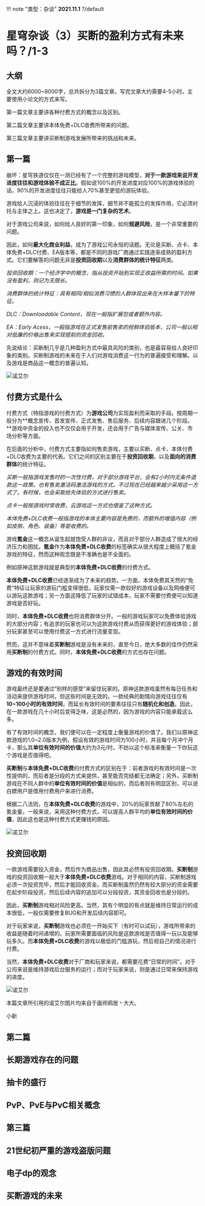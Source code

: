 !!! note "类型：杂谈"
    **2021.11.1** ?/default

# 星穹杂谈（3）买断的盈利方式有未来吗？/1-3

## 大纲

全文大约6000~8000字，总共拆分为3篇文章。写完文章大约需要4-5小时。主要使用小论文的方式来写。

第一篇文章主要讲各种付费方式的概念以及区别。

第二篇文章主要讲本体免费+DLC收费所带来的问题。

第三篇文章主要讲买断制游戏发展所带来的挑战和未来。

## 第一篇

崩坏：星穹铁道仅仅在一测已经有了一个完整的游戏模型，**对于一款游戏来说开发进度往往和游戏体验不成正比**。假如说100%的开发进度对应100%的游戏体验的话，90%的开发进度往往只能给人70%甚至更低的游玩体验。

游戏给人沉浸的体验往往在于细节的发挥，细节并不能孤立的发挥作用，它必须衬托与主体之上。这也决定了，**游戏是一门复杂的艺术**。

对于游戏公司来说，如何给人良好的第一印象，如何**规避风险**，是一个非常重要的问题。

因此，如何**最大化商业利益**，成为了游戏公司永恒的话题。无论是买断、点卡、本体免费+DLC付费、EA版本等，都是不同的游戏厂商通过实践逐渐成熟的盈利方式。它们要解答的问题无非是**投资回收期**以及**消费群体的统计特征**两类。

*投资回收期：一个经济学中的概念，指从投资开始到实现正收益所需的时间。如果没有盈利，则记为无限长。*

*消费群体的统计特征：具有相同/相似消费习惯的人群体现出来在大样本量下的特征。*

*DLC：Downloadable Content，现在一般指扩展包或者额外内容。*

*EA：Early Acess，一般指游戏在正式发售前售卖的抢鲜体验版本，公司一般以相对低廉的价格出售来实现提前的资金回收。*

先说结论：买断制几乎是几种盈利方式中最具风险的类别，也是最容易给人良好印象的类别。买断制游戏的未来在于人们对游戏消费这一行为的普遍接受和理解。以及游戏是商品这一概念的普遍认知。

![诺艾尔](./img/sr_tattle3_pic1.jpg)

## 付费方式是什么

付费方式（特指游戏的付费方式）为**游戏公司**为实现盈利而采取的手段。按周期一般分为**概念宣传、首发宣传、正式发售、售后服务、后续内容跟进几个阶段。**游戏中资金的投入也不仅仅会用于开发，还会用于广告与媒体宣传、公关、市场分析等方面。

在后面的分析中，付费方式主要指如何售卖游戏，主要以买断、点卡、本体付费+DLC收费为主要的代表。它们之间的区别主要在于**投资回收期**，以及**面向的消费群体**的统计特征。

*买断一般指游戏发售时的一次性付费，对于部分游戏平台，会有2小时内无条件退款这一政策。也有售卖激活码激活游戏的方式，不过现在已经越来越少采用这一方式了。有时候，也会采取抢先体验的方式进行售卖。*

*点卡一般按游戏时常收费，云游戏这一方式也借鉴了这种方式。*

*本体免费+DLC收费一般指游戏的本体主要内容是免费的，而额外的增值内容（例如皮肤、角色、装备）等是收费的。*

游戏**氪金**这一概念从诞生起就饱受人群的非议，而且对于部分人群造成了很大的经济压力和困扰。**氪金**作为**本体免费+DLC收费**的标签确实从很大程度上概括了氪金游戏的特征，然而这种观念既是不准确也是不全面的。

例如原神这款游戏就是典型的**本体免费+DLC收费**的付费方式。

**本体免费+DLC收费**已经逐渐成为了未来的趋势。一方面，本体免费其天然的“免费”特征让玩家的游玩门槛变得很低，玩家仅需一款较好的游戏设备以及网络便可以游玩这款游戏；另一方面这降低了玩家的试错成本，玩家不需要付费便可以知道游戏是否好玩。

同时，**本体免费+DLC收费**也将消费群体分开。一般的游戏玩家可以免费体验游戏的大部分内容；有追求的玩家也可以为这款游戏付费从而获得更好的游戏体验；部分玩家甚至可以使用付费这一方式进行流量变现。

然而，这并不意味着**买断制**游戏是没有未来的，直至今日，绝大多数的佳作仍然采用**买断制**的付费方式。同时，**本体免费+DLC收费**的方式也存在问题。

## 游戏的有效时间

游戏最终还是要通过“别样的感受”来留住玩家的。原神这款游戏虽然有每日任务和活动来提供游戏时间，但这些时间是无效的。一款经典的剧情向游戏往往仅有**10~100小时的有效时间**，而延长有效时间的要素往往只有**随机化和创造**。因此，在一款游戏在几十小时后变得乏味，这是必然的，因为游戏的内容只能承载这么多。

有了有效时间的概念，我们便可以在一定程度上衡量游戏的价值了。我们以原神这款游戏的1.0~2.0版本为例，假设有效的游戏时间为100小时，并且每个月冲个月卡，那么其**单位有效时间的价值**大约为3元/时。不妨以这个标准来衡量一下你玩这个游戏是否值得吧。

**买断制**与**本体免费+DLC收费**的付费方式的区别在于：前者游戏的有效时间是一次性提供的，而后者是分段的方式来提供，甚至能否完结都无法确定；另外，买断制游戏在不同人群中的**单位有效时间的价值**是相似的，而后者则有明显区别，可以说白嫖用户是借用付费用户来进行消费。

根据二八法则，在**本体免费+DLC收费**的游戏中，20%的玩家贡献了80%左右的氪金量。一般来说，采用这种付费方式，可以提高人群平均的**单位有效时间的价值**，因此这也是这种付费方式更赚钱的原因。

![诺艾尔](./img/sr_tattle3_pic2.jpg)

## 投资回收期

一款游戏需要投入资金，然后作为商品出售，因此其必然有投资回收期。**买断制**游戏的投资回收期一般大于**本体免费+DLC收费**游戏。对于相同的内容，买断制游戏必须一次投资完毕，然后才能回收资金。而买断制虽然仍然有较大部分的资金需要在起步阶段投资，然后后续内容的追加可以分段投资，其资金回收也是分段的。

因此，**买断制**游戏相对风险更高。当然，其有个明显的有点就是维持日常运行的成本很低，一般仅需要修复BUG和开发后续内容即可。

对于玩家来说，**买断制**游戏也必须在一开始买下（有时可以试玩），游戏所带来的收益是随着时间递增的。玩家所需要面临的风险是这款游戏是否值得一玩以及能够玩多久。而**本体免费+DLC收费**的游戏以极低的门槛游玩，然后视自己的情况进行付费。

当然，**本体免费+DLC收费**对于厂商和玩家来说，都需要花费“日常的时间”。对于公司来说是维持游戏后台服务的运行；而对于玩家来说，则是通过日常来保持游戏的进度。

![诺艾尔](./img/sr_tattle3_pic3.jpg)

本篇文章所引用的诺艾尔图片均来自于画师鸦居丶大大。

小新

## 第二篇

## 长期游戏存在的问题

## 抽卡的盛行

## PvP、PvE与PvC相关概念

## 第三篇

## 21世纪初严重的游戏盗版问题

## 电子dp的观念

## 买断游戏的未来
